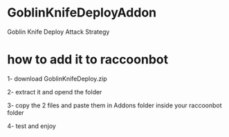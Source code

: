 # GoblinKnifeDeployAddon
Goblin Knife Deploy Attack Strategy


# how to add it to raccoonbot

1- download GoblinKnifeDeploy.zip

2- extract it and opend the folder

3- copy the 2 files and paste them in Addons folder inside your raccoonbot folder

4- test and enjoy 

